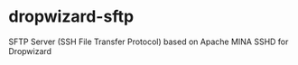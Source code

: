 # dropwizard-sftp
SFTP Server (SSH File Transfer Protocol) based on Apache MINA SSHD for Dropwizard
